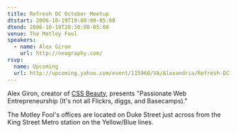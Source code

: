 ```yaml
---
title: Refresh DC October Meetup
dtstart: 2006-10-19T19:00:00-05:00
dtend: 2006-10-19T20:30:00-05:00
venue: The Motley Fool
speakers:
  - name: Alex Giron
    url: http://neography.com/
rsvp:
  name: Upcoming
  url: http://upcoming.yahoo.com/event/115960/VA/Alexandria/Refresh-DC-October-Meetup/The-Motley-Fool/
---
```


Alex Giron, creator of [CSS Beauty](http://www.cssbeauty.com/), presents "Passionate Web Entrepreneurship (It's not all Flickrs, diggs, and Basecamps)."

The Motley Fool's offices are located on Duke Street just across from the King Street Metro station on the Yellow/Blue lines.